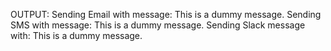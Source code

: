 OUTPUT:
Sending Email with message: This is a dummy message.
Sending SMS with message: This is a dummy message.
Sending Slack message with: This is a dummy message.